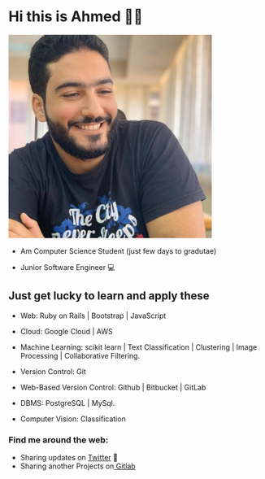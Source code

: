 # Hi this is Ahmed 👨‍💻
<img src="https://raw.githubusercontent.com/a-abdellatif98/a-abdellatif98/master/Ahmed M.jpg" alt="banner that says Ahmed M. - J.software engineer" width="400" height="400">

* Am Computer Science Student (just few days to gradutae)

* Junior Software Engineer 💻

## Just get lucky to learn and apply these  

* Web: Ruby on Rails | Bootstrap | JavaScript

* Cloud: Google Cloud | AWS

* Machine Learning: scikit learn | Text Classification | Clustering | Image Processing | Collaborative Filtering.

* Version Control: Git

* Web-Based Version Control: Github | Bitbucket | GitLab

* DBMS: PostgreSQL | MySql.

* Computer Vision: Classification  


### Find me around the web:
  * Sharing updates on <a href="https://twitter.com/a_abdellatif98">Twitter</a> 💼
  * Sharing another Projects on<a href="https://gitlab.com/a-abdellatif98/"> Gitlab</a>
